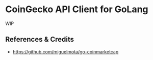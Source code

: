 # CoinGecko API Client for GoLang

WIP

## References & Credits

- https://github.com/miguelmota/go-coinmarketcap
